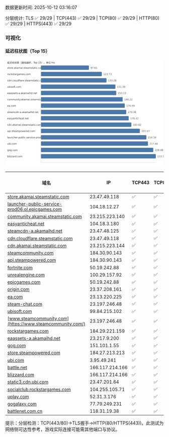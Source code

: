 数据更新时间: 2025-10-12 03:16:07

分层统计: TLS ✅ 29/29 | TCP(443) ✅ 29/29 | TCP(80) ✅ 29/29 | HTTP(80) ✅ 29/29 | HTTPS(443) ✅ 29/29

### 可视化

#### 延迟柱状图（Top 15）

![Latency Chart](latency_chart.svg)

| 域名 | IP | TCP443 | TCP80 | TLS 握手 | HTTP(80) | 状态码 | HTTPS(443) | 状态码(HTTPS) | 延迟(ms) |
|---|---|---|---|---|---|---|---|---|---|
| [store.akamai.steamstatic.com](https://store.akamai.steamstatic.com/) | 23.47.49.118 | ✅ | ✅ | ✅ | ✅ | 403 | ✅ | 403 | 97.61 |
| [launcher-public-service-prod06.ol.epicgames.com](https://launcher-public-service-prod06.ol.epicgames.com/) | 104.18.12.27 | ✅ | ✅ | ✅ | ✅ | 404 | ✅ | 404 | 214.34 |
| [community.akamai.steamstatic.com](https://community.akamai.steamstatic.com/) | 23.215.223.140 | ✅ | ✅ | ✅ | ✅ | 403 | ✅ | 403 | 166.22 |
| [easyanticheat.net](https://easyanticheat.net/) | 104.18.3.180 | ✅ | ✅ | ✅ | ✅ | 301 | ✅ | 301 | 178.42 |
| [steamcdn-a.akamaihd.net](https://steamcdn-a.akamaihd.net/) | 23.47.48.125 | ✅ | ✅ | ✅ | ✅ | 200 | ✅ | 200 | 173.38 |
| [cdn.cloudflare.steamstatic.com](https://cdn.cloudflare.steamstatic.com/) | 23.47.49.118 | ✅ | ✅ | ✅ | ✅ | 200 | ✅ | 301 | 133.28 |
| [cdn.akamai.steamstatic.com](https://cdn.akamai.steamstatic.com/) | 23.215.223.144 | ✅ | ✅ | ✅ | ✅ | 200 | ✅ | 200 | 183.82 |
| [steamcommunity.com](https://steamcommunity.com/) | 184.30.90.143 | ✅ | ✅ | ✅ | ✅ | 302 | ✅ | 200 | 272.41 |
| [api.steampowered.com](https://api.steampowered.com/) | 184.30.90.143 | ✅ | ✅ | ✅ | ✅ | 404 | ✅ | 404 | 201.07 |
| [fortnite.com](https://fortnite.com/) | 50.19.242.88 | ✅ | ✅ | ✅ | ✅ | 301 | ✅ | 301 | 245.57 |
| [unrealengine.com](https://unrealengine.com/) | 100.29.157.92 | ✅ | ✅ | ✅ | ✅ | 301 | ✅ | 301 | 250.31 |
| [epicgames.com](https://epicgames.com/) | 50.19.242.88 | ✅ | ✅ | ✅ | ✅ | 301 | ✅ | 302 | 252.52 |
| [origin.com](https://origin.com/) | 23.37.208.161 | ✅ | ✅ | ✅ | ✅ | 301 | ✅ | 301 | 266.53 |
| [ea.com](https://ea.com/) | 23.13.220.225 | ✅ | ✅ | ✅ | ✅ | 301 | ✅ | 301 | 170.49 |
| [steam-chat.com](https://steam-chat.com/) | 23.197.246.48 | ✅ | ✅ | ✅ | ✅ | 302 | ✅ | 404 | 328.98 |
| [ubisoft.com](https://ubisoft.com/) | 99.84.215.102 | ✅ | ✅ | ✅ | ✅ | 301 | ✅ | 301 | 151.39 |
| [www.steamcommunity.com](https://www.steamcommunity.com/) | 23.197.246.48 | ✅ | ✅ | ✅ | ✅ | 302 | ✅ | 302 | 343.42 |
| [rockstargames.com](https://rockstargames.com/) | 184.29.221.159 | ✅ | ✅ | ✅ | ✅ | 301 | ✅ | 301 | 123.73 |
| [eaassets-a.akamaihd.net](https://eaassets-a.akamaihd.net/) | 23.217.9.200 | ✅ | ✅ | ✅ | ✅ | 404 | ✅ | 404 | 153.13 |
| [gog.com](https://gog.com/) | 151.101.1.55 | ✅ | ✅ | ✅ | ✅ | 301 | ✅ | 301 | 228.48 |
| [store.steampowered.com](https://store.steampowered.com/) | 184.27.213.213 | ✅ | ✅ | ✅ | ✅ | 302 | ✅ | 200 | 541.0 |
| [ubi.com](https://ubi.com/) | 3.95.49.241 | ✅ | ✅ | ✅ | ✅ | 301 | ✅ | 301 | 217.66 |
| [battle.net](https://battle.net/) | 166.117.214.166 | ✅ | ✅ | ✅ | ✅ | 301 | ✅ | 301 | 242.43 |
| [blizzard.com](https://blizzard.com/) | 166.117.214.166 | ✅ | ✅ | ✅ | ✅ | 302 | ✅ | 302 | 233.58 |
| [static3.cdn.ubi.com](https://static3.cdn.ubi.com/) | 23.47.201.64 | ✅ | ✅ | ✅ | ✅ | 401 | ✅ | 401 | 288.92 |
| [socialclub.rockstargames.com](https://socialclub.rockstargames.com/) | 104.255.105.71 | ✅ | ✅ | ✅ | ✅ | 301 | ✅ | 307 | 238.04 |
| [uplay.com](https://uplay.com/) | 52.31.3.176 | ✅ | ✅ | ✅ | ✅ | 301 | ✅ | 301 | 456.79 |
| [gogalaxy.com](https://gogalaxy.com/) | 77.79.249.231 | ✅ | ✅ | ✅ | ✅ | 301 | ✅ | 301 | 578.29 |
| [battlenet.com.cn](https://battlenet.com.cn/) | 118.31.19.38 | ✅ | ✅ | ✅ | ✅ | 308 | ✅ | 302 | 866.95 |

提示：分层检测：TCP(443/80)→TLS握手→HTTP(80/HTTPS(443))。此测试为网络侧可达性参考，游戏实际连接可能需其他端口与协议。